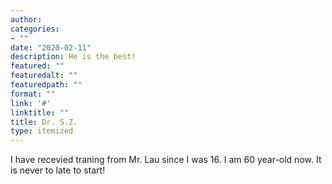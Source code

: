 ```yaml
---
author: 
categories:
- ""
date: "2020-02-11"
description: He is the best!
featured: ""
featuredalt: ""
featuredpath: ""
format: ""
link: '#'
linktitle: ""
title: Dr. S.Z.
type: itemized
---
```


I have recevied traning from Mr. Lau since I was 16. I am 60 year-old now. It is never to late to start!  
